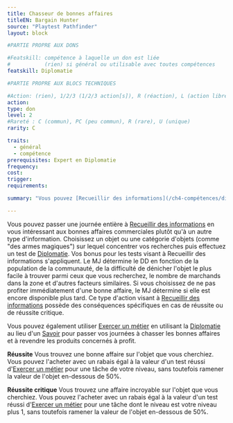 ```yaml
---
title: Chasseur de bonnes affaires
titleEN: Bargain Hunter
source: "Playtest Pathfinder"
layout: block

#PARTIE PROPRE AUX DONS

#Featskill: compétence à laquelle un don est liée
#           (rien) si général ou utilisable avec toutes compétences
featskill: Diplomatie

#PARTIE PROPRE AUX BLOCS TECHNIQUES

#Action: (rien), 1/2/3 (1/2/3 action[s]), R (réaction), L (action libre)
action:
type: don
level: 2
#Rareté : C (commun), PC (peu commun), R (rare), U (unique)
rarity: C

traits:
  - général
  - compétence
prerequisites: Expert en Diplomatie
frequency:
cost:
trigger:
requirements:

summary: "Vous pouvez [Recueillir des informations](/ch4-compétences/diplomatie.html#recueillir-des-informations) pour chercher une bonne affaire."

---
```


Vous pouvez passer une journée entière à [Recueillir des informations](/ch4-compétences/diplomatie.html#recueillir-des-informations) en vous intéressant aux bonnes affaires commerciales plutôt qu'à un autre type d'information. Choisissez un objet ou une catégorie d'objets (comme "des armes magiques") sur lequel concentrer vos recherches puis effectuez un test de [Diplomatie](/ch4-compétences/diplomatie.html). Vos bonus pour les tests visant à Recueillir des informations s'appliquent. Le MJ détermine le DD en fonction de la population de la communauté, de la difficulté de dénicher l'objet le plus facile à trouver parmi ceux que vous recherchez, le nombre de marchands dans la zone et d'autres facteurs similaires. Si vous choisissez de ne pas profiter immédiatement d'une bonne affaire, le MJ détermine si elle est encore disponible plus tard. Ce type d'action visant à [Recueillir des informations](/ch4-compétences/diplomatie.html#recueillir-des-informations) possède des conséquences spécifiques en cas de réussite ou de réussite critique.

Vous pouvez également utiliser [Exercer un métier](/ch4-compétences/savoir.html#exercer-un-métier) en utilisant la [Diplomatie](/ch4-compétences/diplomatie.html) au lieu d'un [Savoir](/ch4-compétences/savoir.html) pour passer vos journées à chasser les bonnes affaires et à revendre les produits concernés à profit.

**Réussite** Vous trouvez une bonne affaire sur l'objet que vous cherchiez. Vous pouvez l'acheter avec un rabais égal à la valeur d'un test réussi d'[Exercer un métier](/ch4-compétences/savoir.html#exercer-un-métier) pour une tâche de votre niveau, sans toutefois ramener la valeur de l'objet en-dessous de 50%.

**Réussite critique** Vous trouvez une affaire incroyable sur l'objet que vous cherchiez. Vous pouvez l'acheter avec un rabais égal à la valeur d'un test réussi d'[Exercer un métier](/ch4-compétences/savoir.html#exercer-un-métier) pour une tâche dont le niveau est votre niveau plus 1, sans toutefois ramener la valeur de l'objet en-dessous de 50%.